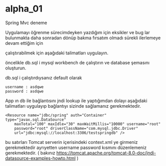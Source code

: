 # alpha_01
Spring Mvc deneme


Uygulamayı öğrenme sürecimdeyken yazdığım için eksikler ve bug lar bulunmakta daha sonradan dönüp bakma fırsatım olmadı sürekli ilerlemeye devam ettiğim için  



çalıştırabilmek için aşağıdaki talimatları uygulayın.

öncelikle db.sql i mysql workbench de çalıştırın ve database şemasını oluşturun.

db.sql i çalıştırdıysanız default olarak 

	username : asdqwe
	password : asdqwe

App ın db ile bağlantısını jndi lookup ile yaptığımdan dolayı aşağıdaki talimatları uygulayıp bağlantıyı sizinde sağlamanız gerekmektedir.

	<Resource name="jdbc/spring" auth="Container" type="javax.sql.DataSource"
		maxTotal="100" maxIdle="30" maxWaitMillis="10000" username="root"
		password="root" driverClassName="com.mysql.jdbc.Driver"
		url="jdbc:mysql://localhost:3306/testspringdb" />
    
 bu satırları Tomcat serverin içerisindeki context.xml ye girmeniz gerekmektedir ayrıyetten username password kısmını düzenlemeniz gerekmektedir.
 ( bakınız https://tomcat.apache.org/tomcat-8.0-doc/jndi-datasource-examples-howto.html )
 

